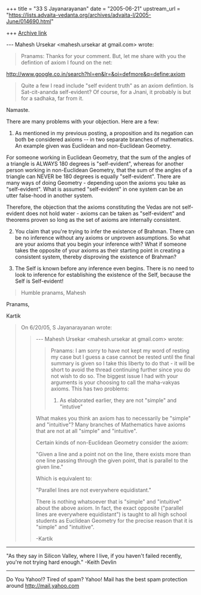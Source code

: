 +++
title = "33 S Jayanarayanan"
date = "2005-06-21"
upstream_url = "https://lists.advaita-vedanta.org/archives/advaita-l/2005-June/014690.html"

+++
[Archive link](https://lists.advaita-vedanta.org/archives/advaita-l/2005-June/014690.html)

--- Mahesh Ursekar <mahesh.ursekar at gmail.com> wrote:

> Pranams:
>  Thanks for your comment. But, let me share with you the
> defintion of axiom 
> I found on the net:
> 
>
http://www.google.co.in/search?hl=en&lr=&oi=defmore&q=define:axiom
>  Quite a few I read include "self evident truth" as an axiom
> defintion. Is 
> Sat-cit-ananda self-evident?
> Of course, for a Jnani, it probably is but for a sadhaka, far
> from it.

Namaste.

There are many problems with your objection. Here are a few:

1) As mentioned in my previous posting, a proposition and its
negation can both be considered axioms -- in two separate
branches of mathematics. An example given was Euclidean and
non-Euclidean Geometry. 

For someone working in Euclidean Geometry, that the sum of the
angles of a triangle is ALWAYS 180 degrees is "self-evident",
whereas for another person working in non-Euclidean Geometry,
that the sum of the angles of a triangle can NEVER be 180
degrees is equally "self-evident". There are many ways of doing
Geometry - depending upon the axioms you take as "self-evident".
What is assumed "self-evident" in one system can be an utter
false-hood in another system.

Therefore, the objection that the axioms constituting the Vedas
are not self-evident does not hold water - axioms can be taken
as "self-evident" and theorems proven so long as the set of
axioms are internally consistent. 

2) You claim that you're trying to infer the existence of
Brahman. There can be no inference without any axioms or
unproven assumptions. So what are your axioms that you begin
your inference with? What if someone takes the opposite of your
axioms as their starting point in creating a consistent system,
thereby disproving the existence of Brahman?

3) The Self is known before any inference even begins. There is
no need to look to inference for establishing the existence of
the Self, because the Self is Self-evident!

>  Humble pranams, Mahesh
> 

Pranams,

Kartik

> 
>  On 6/20/05, S Jayanarayanan <sjayana at yahoo.com> wrote: 
> > 
> > --- Mahesh Ursekar <mahesh.ursekar at gmail.com> wrote:
> > 
> > > Pranams:
> > > I am sorry to have not kept my word of resting my case but
> I
> > > guess a case
> > > cannot be rested until the final summary is given so I
> take
> > > this liberty to
> > > do that - it will be short to avoid the thread continuing
> > > further since you
> > > do not wish to do so.
> > > The biggest issue I had with your arguments is your
> choosing
> > > to call the
> > > maha-vakyas axioms. This has two problems:
> > > 1. As elaborated earlier, they are not "simple" and
> "intutive"
> > 
> > What makes you think an axiom has to necessarily be "simple"
> and
> > "intuitive"? Many branches of Mathematics have axioms that
> are
> > not at all "simple" and "intuitive".
> > 
> > Certain kinds of non-Euclidean Geometry consider the axiom:
> > 
> > "Given a line and a point not on the line, there exists more
> > than one line passing through the given point, that is
> parallel
> > to the given line."
> > 
> > Which is equivalent to:
> > 
> > "Parallel lines are not everywhere equidistant."
> > 
> > There is nothing whatsoever that is "simple" and "intuitive"
> > about the above axiom. In fact, the exact opposite
> ("parallel
> > lines are everywhere equidistant") is taught to all high
> school
> > students as Euclidean Geometry for the precise reason that
> it is
> > "simple" and "intuitive".
> > 
> > -Kartik



-------------------------------------------------------------------
"As they say in Silicon Valley, where I live, if you haven't failed 
recently, you're not trying hard enough." -Keith Devlin

__________________________________________________
Do You Yahoo!?
Tired of spam?  Yahoo! Mail has the best spam protection around 
http://mail.yahoo.com 

